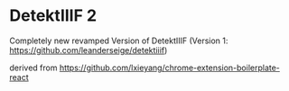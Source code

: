 # DetektIIIF 2

Completely new revamped Version of DetektIIIF (Version 1: https://github.com/leanderseige/detektiiif)

derived from https://github.com/lxieyang/chrome-extension-boilerplate-react
